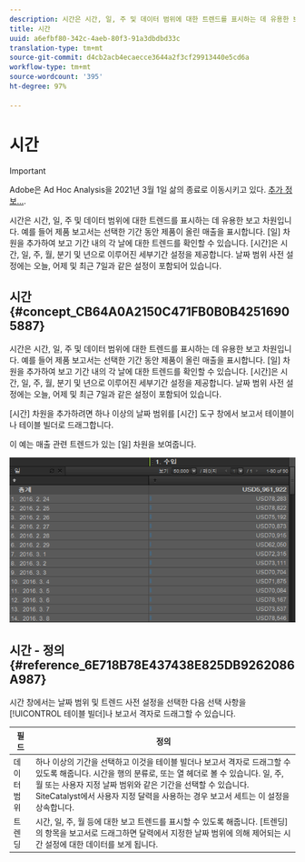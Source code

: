 ```yaml
---
description: 시간은 시간, 일, 주 및 데이터 범위에 대한 트렌드를 표시하는 데 유용한 보고 차원입니다. 예를 들어 제품 보고서는 선택한 기간 동안 제품이 올린 매출을 표시합니다. [일] 차원을 추가하여 보고 기간 내의 각 날에 대한 트렌드를 확인할 수 있습니다. [시간]은 시간, 일, 주, 월, 분기 및 년으로 이루어진 세부기간 설정을 제공합니다. 날짜 범위 사전 설정에는 오늘, 어제 및 최근 7일과 같은 설정이 포함되어 있습니다.
title: 시간
uuid: a6efbf80-342c-4aeb-80f3-91a3dbdbd33c
translation-type: tm+mt
source-git-commit: d4cb2acb4ecaecce3644a2f3cf29913440e5cd6a
workflow-type: tm+mt
source-wordcount: '395'
ht-degree: 97%

---
```



# 시간

>[!IMPORTANT]
>
>Adobe은 Ad Hoc Analysis을 2021년 3월 1일 삶의 종료로 이동시키고 있다. [추가 정보...](https://adobe.ly/discoverworkspace).

시간은 시간, 일, 주 및 데이터 범위에 대한 트렌드를 표시하는 데 유용한 보고 차원입니다. 예를 들어 제품 보고서는 선택한 기간 동안 제품이 올린 매출을 표시합니다. [일] 차원을 추가하여 보고 기간 내의 각 날에 대한 트렌드를 확인할 수 있습니다. [시간]은 시간, 일, 주, 월, 분기 및 년으로 이루어진 세부기간 설정을 제공합니다. 날짜 범위 사전 설정에는 오늘, 어제 및 최근 7일과 같은 설정이 포함되어 있습니다.

## 시간 {#concept_CB64A0A2150C471FB0B0B42516905887}

시간은 시간, 일, 주 및 데이터 범위에 대한 트렌드를 표시하는 데 유용한 보고 차원입니다. 예를 들어 제품 보고서는 선택한 기간 동안 제품이 올린 매출을 표시합니다. [일] 차원을 추가하여 보고 기간 내의 각 날에 대한 트렌드를 확인할 수 있습니다. [시간]은 시간, 일, 주, 월, 분기 및 년으로 이루어진 세부기간 설정을 제공합니다. 날짜 범위 사전 설정에는 오늘, 어제 및 최근 7일과 같은 설정이 포함되어 있습니다.

[시간] 차원을 추가하려면 하나 이상의 날짜 범위를 [시간] 도구 창에서 보고서 테이블이나 테이블 빌더로 드래그합니다.

이 예는 매출 관련 트렌드가 있는 [일] 차원을 보여줍니다.

![](assets/day_dimension.png)

## 시간 - 정의 {#reference_6E718B78E437438E825DB9262086A987}

시간 창에서는 날짜 범위 및 트렌드 사전 설정을 선택한 다음 선택 사항을 [!UICONTROL 테이블 빌더]나 보고서 격자로 드래그할 수 있습니다.

<!-- 

r_time_panel.xml

 -->

| 필드 | 정의 |
|--- |--- |
| 데이터 범위 | 하나 이상의 기간을 선택하고 이것을 테이블 빌더나 보고서 격자로 드래그할 수 있도록 해줍니다. 시간을 행의 분류로, 또는 열 헤더로 볼 수 있습니다. 일, 주, 월 또는 사용자 지정 날짜 범위와 같은 기간을 선택할 수 있습니다. SiteCatalyst에서 사용자 지정 달력을 사용하는 경우 보고서 세트는 이 설정을 상속합니다. |
| 트렌딩 | 시간, 일, 주, 월 등에 대한 보고 트렌드를 표시할 수 있도록 해줍니다. [트렌딩]의 항목을 보고서로 드래그하면 달력에서 지정한 날짜 범위에 의해 제어되는 시간 설정에 대한 데이터를 보게 됩니다. |
